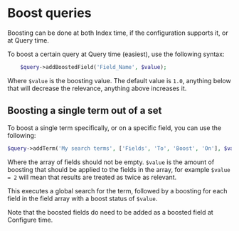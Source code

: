 # Boost queries

Boosting can be done at both Index time, if the configuration supports it, or at Query time.

To boost a certain query at Query time (easiest), use the following syntax:

```php
    $query->addBoostedField('Field_Name', $value);
```

Where `$value` is the boosting value. The default value is `1.0`, anything below that will decrease the
relevance, anything above increases it.

## Boosting a single term out of a set

To boost a single term specifically, or on a specific field, you can use the following:

```php
$query->addTerm('My search terms', ['Fields', 'To', 'Boost', 'On'], $value);
```

Where the array of fields should not be empty. `$value` is the amount of boosting that should be applied
to the fields in the array, for example `$value = 2` will mean that results are treated as twice as relevant.

This executes a global search for the term, followed by a boosting for each field in the
field array with a boost status of `$value`.

Note that the boosted fields do need to be added as a boosted field at Configure time.
